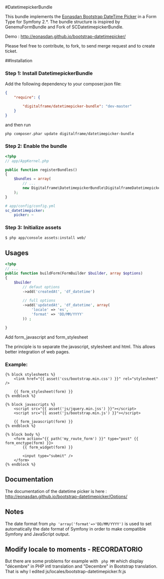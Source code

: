 #DatetimepickerBundle

This bundle implements the [Eonasdan Bootstrap DateTime Picker](https://github.com/Eonasdan/bootstrap-datetimepicker) in a Form Type for Symfony 2.*. The bundle structure is inspired by GenemuFormBundle and Fork of SCDatetimepickerBundle.

Demo : http://eonasdan.github.io/bootstrap-datetimepicker/

Please feel free to contribute, to fork, to send merge request and to create ticket.

##Installation

### Step 1: Install DatetimepickerBundle

Add the following dependency to your composer.json file:

``` json
{
    "require": {

        "digitalframe/datetimepicker-bundle": "dev-master"
    }
}
```

and then run

```bash
php composer.phar update digitalframe/datetimepicker-bundle
```

### Step 2: Enable the bundle

``` php
<?php
// app/AppKernel.php

public function registerBundles()
{
    $bundles = array(
        // ...
        new Digitalframe\DatetimepickerBundle\DigitalframeDatetimepickerBundle(),
    );
}
```

``` yml
# app/config/config.yml
sc_datetimepicker:
    picker: ~
```

### Step 3: Initialize assets

``` bash
$ php app/console assets:install web/
```

## Usages

``` php
<?php
// ...
public function buildForm(FormBuilder $builder, array $options)
{
    $builder
        // defaut options
        ->add('createdAt', 'df_datetime')
        
        // full options
        ->add('updatedAt', 'df_datetime', array(
            'locale' => 'es',
            'format' => 'DD/MM/YYYY'
        )) ;

}
```

Add form_javascript and form_stylesheet

The principle is to separate the javascript, stylesheet and html.
This allows better integration of web pages.

### Example:

``` twig
{% block stylesheets %}
    <link href="{{ asset('css/bootstrap.min.css') }}" rel="stylesheet" />
    
    {{ form_stylesheet(form) }}
{% endblock %}

{% block javascripts %}
    <script src="{{ asset('js/jquery.min.jss') }}"></script>
    <script src="{{ asset('js/bootstrap.min.js') }}"></script>
    
    {{ form_javascript(form) }}
{% endblock %}

{% block body %}
    <form action="{{ path('my_route_form') }}" type="post" {{ form_enctype(form) }}>
        {{ form_widget(form) }}

        <input type="submit" />
    </form>
{% endblock %}
```

## Documentation

The documentation of the datetime picker is here : http://eonasdan.github.io/bootstrap-datetimepicker/Options/

## Notes

The date format from ``` php 'array('format'=>'DD/MM/YYYY') ``` is used to set automatically the date format of Symfony in order to make compatible Symfony and JavaScript output.
## Modify locale to moments - RECORDATORIO
But there are some problems for example with ``` php MM``` which display "décembre" in PHP intl translation and "Decembre" in Bootstrap translation. That is why I edited js/locales/bootstrap-datetimepicker.fr.js

